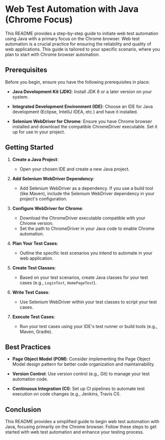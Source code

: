 # Web Test Automation with Java (Chrome Focus)

This README provides a step-by-step guide to initiate web test automation using Java with a primary focus on the Chrome browser. Web test automation is a crucial practice for ensuring the reliability and quality of web applications. This guide is tailored to your specific scenario, where you plan to start with Chrome browser automation.

## Prerequisites

Before you begin, ensure you have the following prerequisites in place:

- **Java Development Kit (JDK)**: Install JDK 8 or a later version on your system.

- **Integrated Development Environment (IDE)**: Choose an IDE for Java development (Eclipse, IntelliJ IDEA, etc.) and have it installed.

- **Selenium WebDriver for Chrome**: Ensure you have Chrome browser installed and download the compatible ChromeDriver executable. Set it up for use in your project.

## Getting Started

1. **Create a Java Project**: 
   - Open your chosen IDE and create a new Java project.

2. **Add Selenium WebDriver Dependency**:
   - Add Selenium WebDriver as a dependency. If you use a build tool (like Maven), include the Selenium WebDriver dependency in your project's configuration.

3. **Configure WebDriver for Chrome**:
   - Download the ChromeDriver executable compatible with your Chrome version.
   - Set the path to ChromeDriver in your Java code to enable Chrome automation.

4. **Plan Your Test Cases**:
   - Outline the specific test scenarios you intend to automate in your web application.

5. **Create Test Classes**:
   - Based on your test scenarios, create Java classes for your test cases (e.g., `LoginTest`, `HomePageTest`).

6. **Write Test Cases**:
   - Use Selenium WebDriver within your test classes to script your test cases.

7. **Execute Test Cases**:
   - Run your test cases using your IDE's test runner or build tools (e.g., Maven, Gradle).

## Best Practices

- **Page Object Model (POM)**: Consider implementing the Page Object Model design pattern for better code organization and maintainability.

- **Version Control**: Use version control (e.g., Git) to manage your test automation code.

- **Continuous Integration (CI)**: Set up CI pipelines to automate test execution on code changes (e.g., Jenkins, Travis CI).

## Conclusion

This README provides a simplified guide to begin web test automation with Java, focusing primarily on the Chrome browser. Follow these steps to get started with web test automation and enhance your testing process.
